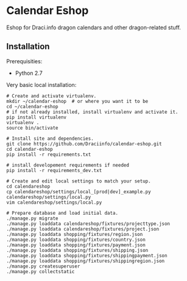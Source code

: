 # Calendar Eshop
Eshop for Draci.info dragon calendars and other dragon-related stuff.

## Installation

Prerequisities:

* Python 2.7


Very basic local installation:

    # Create and activate virtualenv.
    mkdir ~/calendar-eshop  # or where you want it to be
    cd ~/calendar-eshop
    # if not already installed, install virtualenv and activate it.
    pip install virtualenv
    virtualenv .
    source bin/activate

    # Install site and dependencies.
    git clone https://github.com/Draciinfo/calendar-eshop.git
    cd calendar-eshop 
    pip install -r requirements.txt
    
    # install developement requirements if needed
    pip install -r requirements_dev.txt

    # Create and edit local settings to match your setup. 
    cd calendareshop
    cp calendareshop/settings/local_[prod|dev]_example.py calendareshop/settings/local.py
    vim calendareshop/settings/local.py

    # Prepare database and load initial data.
    ./manage.py migrate
    ./manage.py loaddata calendareshop/fixtures/projecttype.json
    ./manage.py loaddata calendareshop/fixtures/project.json
    ./manage.py loaddata shopping/fixtures/region.json
    ./manage.py loaddata shopping/fixtures/country.json
    ./manage.py loaddata shopping/fixtures/payment.json
    ./manage.py loaddata shopping/fixtures/shipping.json
    ./manage.py loaddata shopping/fixtures/shippingpayment.json
    ./manage.py loaddata shopping/fixtures/shippingregion.json
    ./manage.py createsuperuser
    ./manage.py collectstatic
